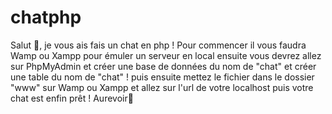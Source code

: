 # chatphp
Salut 👋, je vous ais fais un chat en php ! Pour commencer il vous faudra Wamp ou Xampp pour émuler un serveur en local ensuite vous devrez allez sur PhpMyAdmin et créer une base de données du nom de "chat" et créer une table du nom de "chat" ! puis ensuite mettez le fichier dans le dossier "www" sur Wamp ou Xampp et allez sur l'url de votre localhost puis votre chat est enfin prêt ! Aurevoir👋
